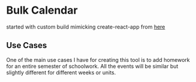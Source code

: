 # Bulk Calendar

started with custom build mimicking create-react-app from [here](https://blog.usejournal.com/creating-a-react-app-from-scratch-f3c693b84658)

## Use Cases

One of the main use cases I have for creating this tool is to add homework for an entire semester of schoolwork. All the events will be similar but slightly different for different weeks or units.
